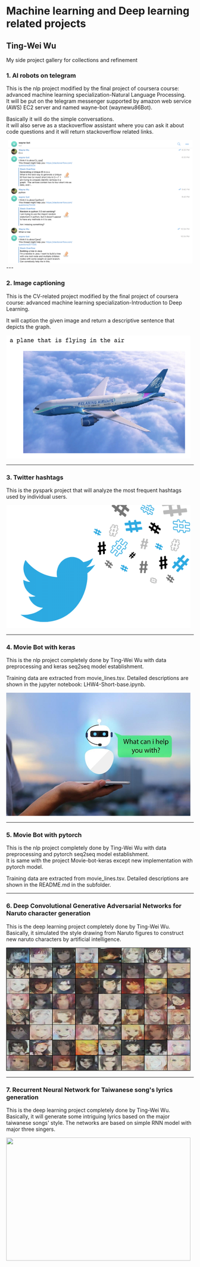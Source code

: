 # Machine learning and Deep learning related projects
## Ting-Wei Wu
My side project gallery for collections and refinement

### 1. AI robots on telegram
This is the nlp project modified by the final project of coursera course: advanced machine learning specialization-Natural Language Processing.  
It will be put on the telegram messenger supported by amazon web service (AWS) EC2 server and named wayne-bot (waynewu86Bot). <br>

Basically it will do the simple conversations. <br> 
it will also serve as a stackoverflow assistant where you can ask it about code questions and it will return stackoverflow related links.

<div style="text-align: center">
<img src="1.AI-robots-on-telegram/result.png"  height="330" width="495">
</div>
---

### 2. Image captioning
This is the CV-related project modified by the final project of coursera course: advanced machine learning specialization-Introduction to Deep Learning.   

It will caption the given image and return a descriptive sentence that depicts the graph.

<img src="2.Image-captioning/result.png"  height="330" width="495">

---

### 3. Twitter hashtags
This is the pyspark project that will analyze the most frequent hashtags used by individual users.   

<img src="3.Twitter-hashtags/hashtag.png"  height="330" width="495">

---

### 4. Movie Bot with keras
This is the nlp project completely done by Ting-Wei Wu with data preprocessing and keras seq2seq model establishment. <br>

Training data are extracted from movie_lines.tsv. Detailed descriptions are shown in the jupyter notebook: LHW4-Short-base.ipynb.

<img src="4.Movie-bot/chatbots.jpg"  height="330" width="495">

---

### 5. Movie Bot with pytorch
This is the nlp project completely done by Ting-Wei Wu with data preprocessing and pytorch seq2seq model establishment. <br>
It is same with the project Movie-bot-keras except new implementation with pytorch model.

Training data are extracted from movie_lines.tsv. Detailed descriptions are shown in the README.md in the subfolder.

---

### 6. Deep Convolutional Generative Adversarial Networks for Naruto character generation
This is the deep learning project completely done by Ting-Wei Wu. Basically, it simulated the style drawing from Naruto figures to construct new naruto characters by artificial intelligence. <br>

<img src="6.Comics-GAN/result.png"  height="330" width="495">


---

### 7. Recurrent Neural Network for Taiwanese song's lyrics generation
This is the deep learning project completely done by Ting-Wei Wu. Basically, it will generate some intriguing lyrics based on the major taiwanese songs' style. The networks are based on simple RNN model with major three singers. <br>

<img src="http://www.bloggerbatam.com/wp-content/uploads/2017/02/Song-Lyrics.png" height="330" width="495">
